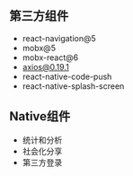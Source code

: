 ## 第三方组件

- react-navigation@5
- mobx@5
- mobx-react@6
- axios@0.19.1
- react-native-code-push
- react-native-splash-screen

## Native组件

- 统计和分析
- 社会化分享
- 第三方登录
